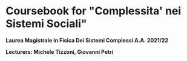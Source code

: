 # Coursebook for "Complessita' nei Sistemi Sociali"

**Laurea Magistrale in Fisica Dei Sistemi Complessi A.A. 2021/22**

**Lecturers: Michele Tizzoni, Giovanni Petri**